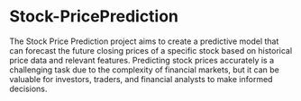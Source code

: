 # Stock-PricePrediction
The Stock Price Prediction project aims to create a predictive model that can forecast the future closing prices of a specific stock based on historical price data and relevant features. Predicting stock prices accurately is a challenging task due to the complexity of financial markets, but it can be valuable for investors, traders, and financial analysts to make informed decisions.
